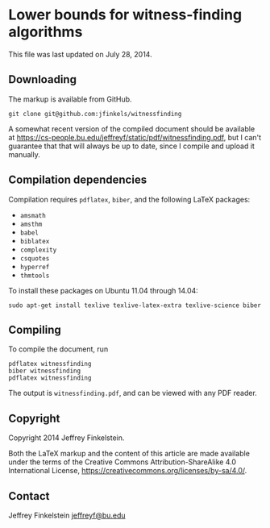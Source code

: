 # Lower bounds for witness-finding algorithms #

This file was last updated on July 28, 2014.

## Downloading ##

The markup is available from GitHub.

    git clone git@github.com:jfinkels/witnessfinding

A somewhat recent version of the compiled document should be available at
https://cs-people.bu.edu/jeffreyf/static/pdf/witnessfinding.pdf, but I can't
guarantee that that will always be up to date, since I compile and upload it
manually.

## Compilation dependencies ##

Compilation requires `pdflatex`, `biber`, and the following LaTeX packages:

* `amsmath`
* `amsthm`
* `babel`
* `biblatex`
* `complexity`
* `csquotes`
* `hyperref`
* `thmtools`

To install these packages on Ubuntu 11.04 through 14.04:

    sudo apt-get install texlive texlive-latex-extra texlive-science biber

## Compiling ##

To compile the document, run

    pdflatex witnessfinding
    biber witnessfinding
    pdflatex witnessfinding

The output is `witnessfinding.pdf`, and can be viewed with any PDF reader.

## Copyright ##

Copyright 2014 Jeffrey Finkelstein.

Both the LaTeX markup and the content of this article are made available under
the terms of the Creative Commons Attribution-ShareAlike 4.0 International
License, https://creativecommons.org/licenses/by-sa/4.0/.

Contact
-------

Jeffrey Finkelstein <jeffreyf@bu.edu>
